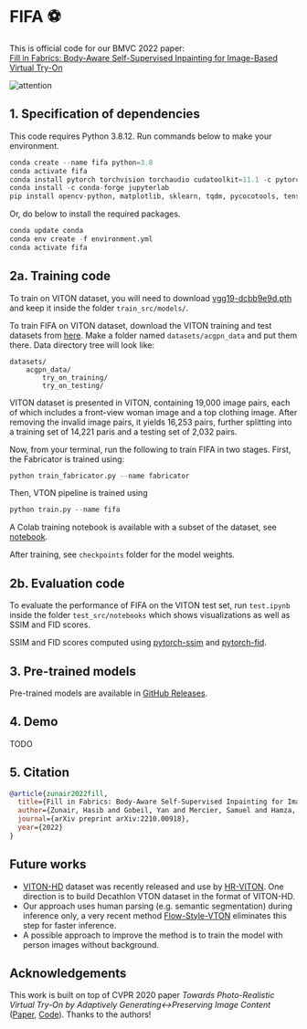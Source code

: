 # FIFA ⚽

This is official code for our BMVC 2022 paper:<br>
[Fill in Fabrics: Body-Aware Self-Supervised Inpainting for Image-Based Virtual Try-On](https://arxiv.org/abs/2210.00918)
<br>

![attention](https://github.com/hasibzunair/fifa-tryon/blob/main/media/pipeline.png)

## 1. Specification of dependencies

This code requires Python 3.8.12. Run commands below to make your environment.
```python
conda create --name fifa python=3.8
conda activate fifa
conda install pytorch torchvision torchaudio cudatoolkit=11.1 -c pytorch-lts -c nvidia
conda install -c conda-forge jupyterlab
pip install opencv-python, matplotlib, sklearn, tqdm, pycocotools, tensorboard, PyWavelets, tensorboardX
```
Or, do below to install the required packages.
```python
conda update conda
conda env create -f environment.yml
conda activate fifa 
```

## 2a. Training code

To train on VITON dataset, you will need to download [vgg19-dcbb9e9d.pth](https://github.com/hasibzunair/fifa-tryon/releases/download/v1.0-models/vgg19-dcbb9e9d.pth) and keep it inside the folder `train_src/models/`.

To train FIFA on VITON dataset, download the VITON training and test datasets from [here](https://github.com/hasibzunair/fifa-tryon/releases/download/v1.0-data/acgpn_data.zip). Make a folder named `datasets/acgpn_data` and put them there. Data directory tree will look like:

```
datasets/
    acgpn_data/
        try_on_training/
        try_on_testing/
```

VITON dataset is presented in VITON, containing 19,000 image pairs, each of which includes a front-view woman image and a top clothing image. After removing the invalid image pairs, it yields 16,253 pairs, further splitting into a training set of 14,221 paris and a testing set of 2,032 pairs.

Now, from your terminal, run the following to train FIFA in two stages. First, the Fabricator is trained using:
```python
python train_fabricator.py --name fabricator
```

Then, VTON pipeline is trained using
```python
python train.py --name fifa
```

A Colab training notebook is available with a subset of the dataset, see [notebook](https://github.com/hasibzunair/fifa-tryon/blob/main/train_src/notebooks/train_colab.ipynb).

After training, see `checkpoints` folder for the model weights.

## 2b. Evaluation code
To evaluate the performance of FIFA on the VITON test set, run `test.ipynb` inside the folder `test_src/notebooks` which shows visualizations as well as SSIM and FID scores.

SSIM and FID scores computed using [pytorch-ssim](https://github.com/Po-Hsun-Su/pytorch-ssim) and [pytorch-fid](https://github.com/mseitzer/pytorch-fid).

## 3. Pre-trained models

Pre-trained models are available in [GitHub Releases](https://github.com/hasibzunair/fifa-tryon/releases/tag/v1.0-models).

## 4. Demo
TODO

## 5. Citation
```bibtex
@article{zunair2022fill,
  title={Fill in Fabrics: Body-Aware Self-Supervised Inpainting for Image-Based Virtual Try-On},
  author={Zunair, Hasib and Gobeil, Yan and Mercier, Samuel and Hamza, A Ben},
  journal={arXiv preprint arXiv:2210.00918},
  year={2022}
}
```

## Future works
* [VITON-HD](https://github.com/shadow2496/VITON-HD) dataset was recently released and use by [HR-VITON](https://github.com/sangyun884/HR-VITON). One direction is to build Decathlon VTON dataset in the format of VITON-HD.
* Our approach uses human parsing (e.g. semantic segmentation) during inference only, a very recent method [Flow-Style-VTON](https://github.com/SenHe/Flow-Style-VTON) eliminates this step for faster inference.
* A possible approach to improve the method is to train the model with person images without background.

## Acknowledgements
This work is built on top of CVPR 2020 paper *Towards Photo-Realistic Virtual Try-On by Adaptively
Generating↔Preserving Image Content* ([Paper](https://arxiv.org/pdf/2003.05863.pdf), [Code](https://github.com/switchablenorms/DeepFashion_Try_On)). Thanks to the authors!